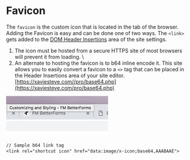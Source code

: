 # Favicon

The `favicon` is the custom icon that is located in the tab of the browser. Adding the Favicon is easy and can be done one of two ways. The `<link>` gets added to the [DOM Header Insertions](../../reference/site-settings/) area of the site settings.

1. The icon must be hosted from a secure HTTPS site of most browsers will prevent it from loading. \\
2. An alternate to hosting the favicon is to b64 inline encode it. This site allows you to easily convert a favicon to a `<>` tag that can be placed in the Header Insertions area of your site editor.\
   [https://xaviesteve.com//pro/base64.php](https://xaviesteve.com/pro/base64.php)

![](../../.gitbook/assets/screen-shot-2018-11-28-at-12.39.43-am.png)

```markup
// Sample b64 link tag 
<link rel="shortcut icon" href="data:image/x-icon;base64,AAABAAE">
```
